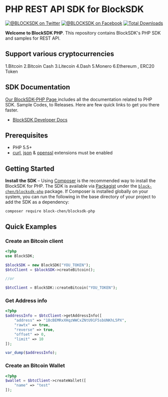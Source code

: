 # PHP REST API SDK for BlockSDK
[![@BLOCKSDK on Twitter](https://img.shields.io/badge/twitter-%40BLOCKSDK-blue.svg)](https://twitter.com/BlockSdk)
[![@BLOCKSDK on Facebook](https://img.shields.io/badge/facebook-%40BLOCKSDK-blue.svg)](https://www.facebook.com/blocksdk)
[![Total Downloads](https://img.shields.io/packagist/dt/block-chen/blocksdk-php.svg?style=flat)](https://packagist.org/packages/block-chen/blocksdk-php)

__Welcome to BlockSDK PHP__. This repository contains BlockSDK's PHP SDK and samples for REST API.

## Support various cryptocurrencies
1.Bitcoin
2.Bitcoin Cash
3.Litecoin
4.Dash
5.Monero
6.Ethereum , ERC20 Token

## SDK Documentation
[ Our BlockSDK-PHP Page ](https://docs.blocksdk.com/) includes all the documentation related to PHP SDK. Sample Codes, to Releases. Here are few quick links to get you there faster.
* [ BlockSDK Developer Docs]

## Prerequisites

   - PHP 5.5+
   - [curl](http://php.net/manual/en/book.curl.php), [json](http://php.net/manual/en/book.json.php) & [openssl](http://php.net/manual/en/book.openssl.php) extensions must be enabled
   
## Getting Started
**Install the SDK** – Using [Composer] is the recommended way to install the
   BlockSDK for PHP. The SDK is available via [Packagist] under the
   [`block-chen/blocksdk-php`][install-packagist] package. If Composer is installed globally on your system, you can run the following in the base directory of your project to add the SDK as a dependency:
   ```
   composer require block-chen/blocksdk-php
   ```

## Quick Examples
### Create an Bitcoin client
```php
<?php
use BlockSDK;

$blockSDK = new BlockSDK("YOU_TOKEN");
$btcClient = $blockSDK->createBitcoin();

//or

$btcClient = BlockSDK::createBitcoin("YOU_TOKEN");
```
### Get Address info
```php
<?php
$addressInfo = $btcClient->getAddressInfo([
    "address" => "18cBEMRxXHqzWWCxZNtU91F5sbUNKhL5PX",
    "rawtx" => true,
    "reverse" => true,
    "offset" => 0,
    "limit" => 10
]);

var_dump($addressInfo);
```

### Create an Bitcoin Wallet
```php
<?php
$wallet = $btcClient->createWallet([
    "name" => "test"
]);
```

[install-packagist]: https://packagist.org/packages/block-chen/blocksdk-php
[composer]: http://getcomposer.org
[packagist]: http://packagist.org
[BlockSDK Developer Docs]: https://docs.blocksdk.com
